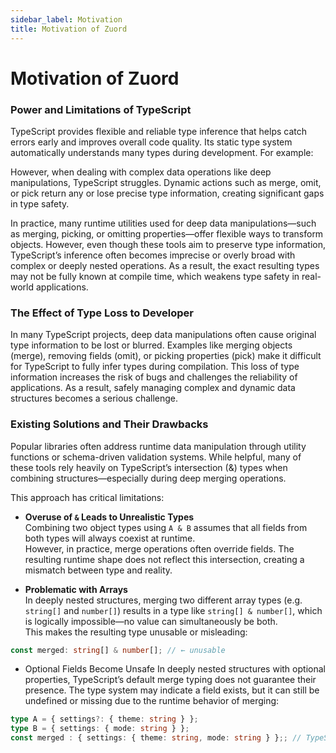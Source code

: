 ```yaml
---
sidebar_label: Motivation
title: Motivation of Zuord
---
```


# Motivation of Zuord

### Power and Limitations of TypeScript
TypeScript provides flexible and reliable type inference that helps catch errors early and improves overall code quality. Its static type system automatically understands many types during development. For example:

However, when dealing with complex data operations like deep manipulations, TypeScript struggles. Dynamic actions such as merge, omit, or pick return any or lose precise type information, creating significant gaps in type safety.

In practice, many runtime utilities used for deep data manipulations—such as merging, picking, or omitting properties—offer flexible ways to transform objects. However, even though these tools aim to preserve type information, TypeScript’s inference often becomes imprecise or overly broad with complex or deeply nested operations. As a result, the exact resulting types may not be fully known at compile time, which weakens type safety in real-world applications.

### The Effect of Type Loss to Developer
In many TypeScript projects, deep data manipulations often cause original type information to be lost or blurred. Examples like merging objects (merge), removing fields (omit), or picking properties (pick) make it difficult for TypeScript to fully infer types during compilation. This loss of type information increases the risk of bugs and challenges the reliability of applications. As a result, safely managing complex and dynamic data structures becomes a serious challenge.

### Existing Solutions and Their Drawbacks
Popular libraries often address runtime data manipulation through utility functions or schema-driven validation systems. While helpful, many of these tools rely heavily on TypeScript’s intersection (&) types when combining structures—especially during deep merging operations.

This approach has critical limitations:

- **Overuse of `&` Leads to Unrealistic Types**  
  Combining two object types using `A & B` assumes that all fields from both types will always coexist at runtime.  
  However, in practice, merge operations often override fields. The resulting runtime shape does not reflect this intersection, creating a mismatch between type and reality.

- **Problematic with Arrays**  
  In deeply nested structures, merging two different array types (e.g. `string[]` and `number[]`) results in a type like `string[] & number[]`, which is logically impossible—no value can simultaneously be both.  
  This makes the resulting type unusable or misleading:

```ts
const merged: string[] & number[]; // ← unusable
```

- Optional Fields Become Unsafe
In deeply nested structures with optional properties, TypeScript’s default merge typing does not guarantee their presence. The type system may indicate a field exists, but it can still be undefined or missing due to the runtime behavior of merging:

```ts
type A = { settings?: { theme: string } };
type B = { settings: { mode: string } };
const merged : { settings: { theme: string, mode: string } };; // TypeScript: A & B — but `theme` is not safe
```